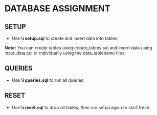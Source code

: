 # DATABASE ASSIGNMENT

## SETUP

- Use **\i setup.sql** to create and insert data into tables

**Note:** You can create tables using create_tables.sql and insert data using inser_data.sql or individually using the data_tablename files.

## QUERIES

- Use **\i queries.sql** to run all queries

## RESET

- Use **\i reset.sql** to drop all tables, then run setup again to start fresh